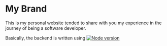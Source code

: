 # My Brand

This is my personal website tended to share with you my experience in the journey of being a software developer.

Basically, the backend is written using [![Node version](https://img.shields.io/node/v/express.svg?style=flat)](http://nodejs.org/download/)
